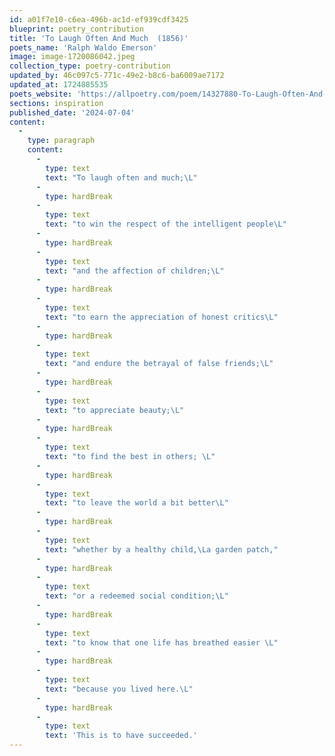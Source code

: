 ```yaml
---
id: a01f7e10-c6ea-496b-ac1d-ef939cdf3425
blueprint: poetry_contribution
title: 'To Laugh Often And Much  (1856)'
poets_name: 'Ralph Waldo Emerson'
image: image-1720086042.jpeg
collection_type: poetry-contribution
updated_by: 46c097c5-771c-49e2-b8c6-ba6009ae7172
updated_at: 1724885535
poets_website: 'https://allpoetry.com/poem/14327880-To-Laugh-Often-And-Much-by-Ralph-Waldo-Emerson'
sections: inspiration
published_date: '2024-07-04'
content:
  -
    type: paragraph
    content:
      -
        type: text
        text: "To laugh often and much;\L"
      -
        type: hardBreak
      -
        type: text
        text: "to win the respect of the intelligent people\L"
      -
        type: hardBreak
      -
        type: text
        text: "and the affection of children;\L"
      -
        type: hardBreak
      -
        type: text
        text: "to earn the appreciation of honest critics\L"
      -
        type: hardBreak
      -
        type: text
        text: "and endure the betrayal of false friends;\L"
      -
        type: hardBreak
      -
        type: text
        text: "to appreciate beauty;\L"
      -
        type: hardBreak
      -
        type: text
        text: "to find the best in others; \L"
      -
        type: hardBreak
      -
        type: text
        text: "to leave the world a bit better\L"
      -
        type: hardBreak
      -
        type: text
        text: "whether by a healthy child,\La garden patch,"
      -
        type: hardBreak
      -
        type: text
        text: "or a redeemed social condition;\L"
      -
        type: hardBreak
      -
        type: text
        text: "to know that one life has breathed easier \L"
      -
        type: hardBreak
      -
        type: text
        text: "because you lived here.\L"
      -
        type: hardBreak
      -
        type: text
        text: 'This is to have succeeded.'
---
```

